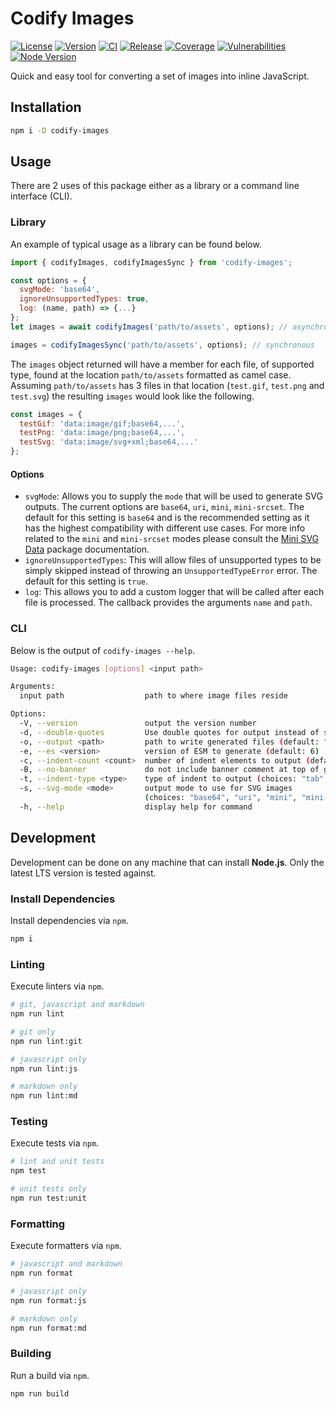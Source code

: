 # Codify Images

[![License][License Badge]](LICENSE)
[![Version][Version Badge]][Version Package]
[![CI][CI Badge]][CI Workflow]
[![Release][Release Badge]][Release Workflow]
[![Coverage][Coverage Badge]][Coverage Report]
[![Vulnerabilities][Vulnerabilities Badge]][Vulnerabilities Report]
[![Node Version][Node Version Badge]](package.json#L43)

Quick and easy tool for converting a set of images into inline JavaScript.

## Installation

```sh
npm i -D codify-images
```

## Usage

There are 2 uses of this package either as a library or a command line interface
(CLI).

### Library

An example of typical usage as a library can be found below.

```js
import { codifyImages, codifyImagesSync } from 'codify-images';

const options = {
  svgMode: 'base64',
  ignoreUnsupportedTypes: true,
  log: (name, path) => {...}
};
let images = await codifyImages('path/to/assets', options); // asynchronous

images = codifyImagesSync('path/to/assets', options); // synchronous
```

The `images` object returned will have a member for each file, of supported
type, found at the location `path/to/assets` formatted as camel case. Assuming
`path/to/assets` has 3 files in that location (`test.gif`, `test.png` and
`test.svg`) the resulting `images` would look like the following.

```js
const images = {
  testGif: 'data:image/gif;base64,...',
  testPng: 'data:image/png;base64,...',
  testSvg: 'data:image/svg+xml;base64,...'
};
```

#### Options

* `svgMode`: Allows you to supply the `mode` that will be used to generate SVG
  outputs. The current options are `base64`, `uri`, `mini`, `mini-srcset`. The
  default for this setting is `base64` and is the recommended setting as it has
  the highest compatibility with different use cases. For more info related to
  the `mini` and `mini-srcset` modes please consult the [Mini SVG Data] package
  documentation.
* `ignoreUnsupportedTypes`: This will allow files of unsupported types to be
  simply skipped instead of throwing an `UnsupportedTypeError` error. The
  default for this setting is `true`.
* `log`: This allows you to add a custom logger that will be called after each
  file is processed. The callback provides the arguments `name` and `path`.

### CLI

Below is the output of `codify-images --help`.

```sh
Usage: codify-images [options] <input path>

Arguments:
  input path                  path to where image files reside

Options:
  -V, --version               output the version number
  -d, --double-quotes         Use double quotes for output instead of single quotes (default: false)
  -o, --output <path>         path to write generated files (default: "generated")
  -e, --es <version>          version of ESM to generate (default: 6)
  -c, --indent-count <count>  number of indent elements to output (default: 1)
  -B, --no-banner             do not include banner comment at top of generated file
  -t, --indent-type <type>    type of indent to output (choices: "tab", "space", default: "tab")
  -s, --svg-mode <mode>       output mode to use for SVG images
                              (choices: "base64", "uri", "mini", "mini-srcset", default: "base64")
  -h, --help                  display help for command
```

## Development

Development can be done on any machine that can install **Node.js**. Only the
latest LTS version is tested against.

### Install Dependencies

Install dependencies via `npm`.

```sh
npm i
```

### Linting

Execute linters via `npm`.

```sh
# git, javascript and markdown
npm run lint

# git only
npm run lint:git

# javascript only
npm run lint:js

# markdown only
npm run lint:md
```

### Testing

Execute tests via `npm`.

```sh
# lint and unit tests
npm test

# unit tests only
npm run test:unit
```

### Formatting

Execute formatters via `npm`.

```sh
# javascript and markdown
npm run format

# javascript only
npm run format:js

# markdown only
npm run format:md
```

### Building

Run a build via `npm`.

```sh
npm run build
```

<!-- links -->
[License Badge]: https://img.shields.io/github/license/devpow112/codify-images?label=License
[Version Badge]: https://img.shields.io/npm/v/codify-images?label=Version
[Version Package]: https://www.npmjs.com/codify-images
[Node Version Badge]: https://img.shields.io/node/v/codify-images
[CI Badge]: https://github.com/devpow112/codify-images/actions/workflows/ci.yml/badge.svg?branch=main
[CI Workflow]: https://github.com/devpow112/codify-images/actions/workflows/ci.yml?query=branch%3Amain
[Release Badge]: https://github.com/devpow112/codify-images/actions/workflows/release.yml/badge.svg?branch=main
[Release Workflow]: https://github.com/devpow112/codify-images/actions/workflows/release.yml?query=branch%3Amain
[Coverage Badge]: https://img.shields.io/coveralls/github/devpow112/codify-images/main?label=Coverage
[Coverage Report]: https://coveralls.io/github/devpow112/codify-images?branch=main
[Vulnerabilities Badge]: https://img.shields.io/snyk/vulnerabilities/github/devpow112/codify-images?label=Vulnerabilities
[Vulnerabilities Report]: https://snyk.io/test/github/devpow112/codify-images
[Mini SVG Data]: https://www.npmjs.com/package/mini-svg-data-uri
